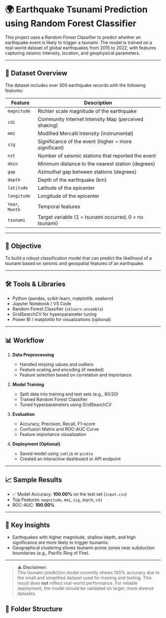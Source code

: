 # 🌍 Earthquake Tsunami Prediction using Random Forest Classifier

This project uses a Random Forest Classifier to predict whether an earthquake event is likely to trigger a tsunami. The model is trained on a real-world dataset of global earthquakes from 2015 to 2022, with features capturing seismic intensity, location, and geophysical parameters.

---

## 📁 Dataset Overview

The dataset includes over 300 earthquake records with the following features:

| Feature       | Description |
|---------------|-------------|
| `magnitude`   | Richter scale magnitude of the earthquake |
| `cdi`         | Community Internet Intensity Map (perceived shaking) |
| `mmi`         | Modified Mercalli Intensity (instrumental) |
| `sig`         | Significance of the event (higher = more significant) |
| `nst`         | Number of seismic stations that reported the event |
| `dmin`        | Minimum distance to the nearest station (degrees) |
| `gap`         | Azimuthal gap between stations (degrees) |
| `depth`       | Depth of the earthquake (km) |
| `latitude`    | Latitude of the epicenter |
| `longitude`   | Longitude of the epicenter |
| `Year`, `Month` | Temporal features |
| `tsunami`     | Target variable (1 = tsunami occurred, 0 = no tsunami) |

---

## 🧠 Objective

To build a robust classification model that can predict the likelihood of a tsunami based on seismic and geospatial features of an earthquake.

---

## 🛠️ Tools & Libraries

- Python (pandas, scikit-learn, matplotlib, seaborn)
- Jupyter Notebook / VS Code
- Random Forest Classifier (`sklearn.ensemble`)
- GridSearchCV for hyperparameter tuning
- Power BI / matplotlib for visualizations (optional)

---

## 📊 Workflow

1. **Data Preprocessing**
   - Handled missing values and outliers
   - Feature scaling and encoding (if needed)
   - Feature selection based on correlation and importance

2. **Model Training**
   - Split data into training and test sets (e.g., 80/20)
   - Trained Random Forest Classifier
   - Tuned hyperparameters using GridSearchCV

3. **Evaluation**
   - Accuracy, Precision, Recall, F1-score
   - Confusion Matrix and ROC-AUC Curve
   - Feature importance visualization

4. **Deployment (Optional)**
   - Saved model using `joblib` or `pickle`
   - Created an interactive dashboard or API endpoint

---

## 📈 Sample Results

- ✅ Model Accuracy: **100.00%** on the test set (`input.csv`)
- Top Features: `magnitude`, `mmi`, `sig`, `depth`, `cdi`
- ROC-AUC: **100.00%**


---

## 📌 Key Insights

- Earthquakes with higher magnitude, shallow depth, and high significance are more likely to trigger tsunamis.
- Geographical clustering shows tsunami-prone zones near subduction boundaries (e.g., Pacific Ring of Fire).

---
> ⚠️ **Disclaimer:**  
> This tsunami prediction model currently shows 100% accuracy due to the small and simplified dataset used for training and testing. This result does **not** reflect real-world performance. For reliable deployment, the model should be validated on larger, more diverse datasets.
> 
## 📂 Folder Structure
